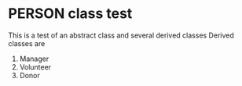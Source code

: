 # PERSON class test
This is a test of an abstract class and several derived classes 
Derived classes are
1. Manager
2. Volunteer
3. Donor
